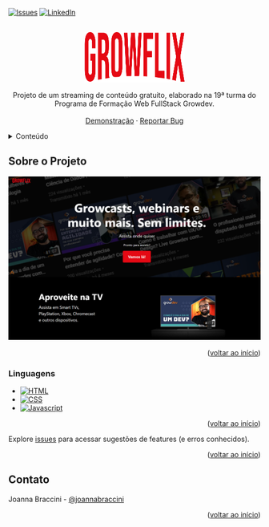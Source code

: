<a name="readme-top"></a>
  
[![Issues][issues-shield]][issues-url]
[![LinkedIn][linkedin-shield]][linkedin-url]


<!-- PROJECT LOGO -->
<br />
<div align="center">
  <a href="https://github.com/JoannaBraccini/Growflix">
    <img src="./assets/logo-growflix.svg" alt="Logo" width="200" height="100">
  </a>

  <p align="center">
    Projeto de um streaming de conteúdo gratuito, elaborado na 19ª turma do Programa de Formação Web FullStack Growdev.
    <br />
    <br />
    <a href="vercel">Demonstração</a>
    ·
    <a href="https://github.com/JoannaBraccini/Growflix/issues/new?labels=bug&template=bug-report---.md">Reportar Bug</a>
  </p>
</div>



<!-- TABLE OF CONTENTS -->
<details>
  <summary>Conteúdo</summary>
  <ol>
    <li>
      <a href="#sobre-o-projeto">Sobre o Projeto</a>
      <ul>
        <li><a href="#linguagens">Linguagens</a></li>
      </ul>
    </li>
    <li><a href="#contato">Contato</a></li>
  </ol>
</details>



<!-- ABOUT THE PROJECT -->
## Sobre o Projeto

![Growflix Screen Shot][product-screenshot1]

<p align="right">(<a href="#readme-top">voltar ao início</a>)</p>



### Linguagens

* [![HTML][html]][HTML-url]
* [![CSS][css]][CSS-url]
* [![Javascript][Javascript]][Javascript-url]

<p align="right">(<a href="#readme-top">voltar ao início</a>)</p>


Explore [issues](https://github.com/JoannaBraccini/Growflix/issues) para acessar sugestões de features (e erros conhecidos).

<p align="right">(<a href="md#readme-top">voltar ao início</a>)</p>



<!-- CONTACT -->
## Contato

Joanna Braccini - [@joannabraccini]([https://linkedin.com/linkedin_handle](https://www.linkedin.com/in/joannabraccini/))


<p align="right">(<a href="#readme-top">voltar ao início</a>)</p>


[issues-shield]: https://img.shields.io/badge/-issues-black.svg?style=for-the-badge&logo=github&colorB=555
[issues-url]: https://github.com/JoannaBraccini/Growflix/issues
[linkedin-shield]: https://img.shields.io/badge/-LinkedIn-black.svg?style=for-the-badge&logo=linkedin&colorB=555
[linkedin-url]: https://linkedin.com/in/joannabraccini
[product-screenshot1]: ./assets/portrait.png
[HTML]: https://img.shields.io/badge/HTML-E34F26
[HTML-url]: https://developer.mozilla.org/pt-BR/docs/learn/getting_started_with_the_web/html_basics
[CSS]: https://img.shields.io/badge/CSS-1572B6
[CSS-url]: https://developer.mozilla.org/pt-BR/docs/Web/CSS
[Javascript]: https://img.shields.io/badge/Javascript-F7DF1E
[Javascript-url]: https://developer.mozilla.org/pt-BR/docs/Web/JavaScript
